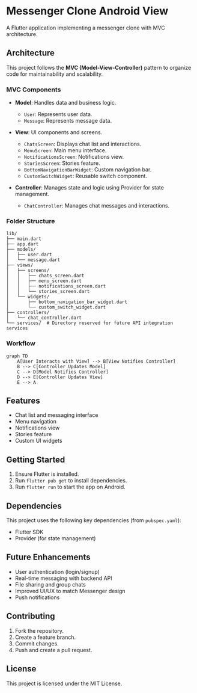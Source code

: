 # Messenger Clone Android View

A Flutter application implementing a messenger clone with MVC architecture.

## Architecture

This project follows the **MVC (Model-View-Controller)** pattern to organize code for maintainability and scalability.

### MVC Components

- **Model**: Handles data and business logic.

  - `User`: Represents user data.
  - `Message`: Represents message data.

- **View**: UI components and screens.

  - `ChatsScreen`: Displays chat list and interactions.
  - `MenuScreen`: Main menu interface.
  - `NotificationsScreen`: Notifications view.
  - `StoriesScreen`: Stories feature.
  - `BottomNavigationBarWidget`: Custom navigation bar.
  - `CustomSwitchWidget`: Reusable switch component.

- **Controller**: Manages state and logic using Provider for state management.
  - `ChatController`: Manages chat messages and interactions.

### Folder Structure

```
lib/
├── main.dart
├── app.dart
├── models/
│   ├── user.dart
│   └── message.dart
├── views/
│   ├── screens/
│   │   ├── chats_screen.dart
│   │   ├── menu_screen.dart
│   │   ├── notifications_screen.dart
│   │   └── stories_screen.dart
│   └── widgets/
│       ├── bottom_navigation_bar_widget.dart
│       └── custom_switch_widget.dart
├── controllers/
│   └── chat_controller.dart
└── services/  # Directory reserved for future API integration services
```

### Workflow

```mermaid
graph TD
    A[User Interacts with View] --> B[View Notifies Controller]
    B --> C[Controller Updates Model]
    C --> D[Model Notifies Controller]
    D --> E[Controller Updates View]
    E --> A
```

## Features

- Chat list and messaging interface
- Menu navigation
- Notifications view
- Stories feature
- Custom UI widgets

## Getting Started

1. Ensure Flutter is installed.
2. Run `flutter pub get` to install dependencies.
3. Run `flutter run` to start the app on Android.

## Dependencies

This project uses the following key dependencies (from `pubspec.yaml`):

- Flutter SDK
- Provider (for state management)

## Future Enhancements

- User authentication (login/signup)
- Real-time messaging with backend API
- File sharing and group chats
- Improved UI/UX to match Messenger design
- Push notifications

## Contributing

1. Fork the repository.
2. Create a feature branch.
3. Commit changes.
4. Push and create a pull request.

## License

This project is licensed under the MIT License.
